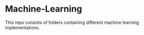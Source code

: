 # Machine-Learning
This repo consists of folders containing different machine learning implementations.
